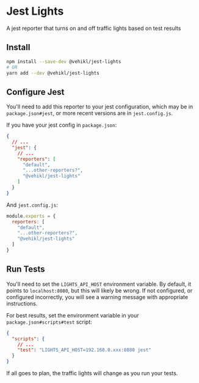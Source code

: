 # Jest Lights

A jest reporter that turns on and off traffic lights based on test results

## Install

```bash
npm install --save-dev @vehikl/jest-lights
# OR
yarn add --dev @vehikl/jest-lights
```

## Configure Jest

You'll need to add this reporter to your jest configuration, which may be in `package.json#jest`, or more recent versions are in `jest.config.js`.

If you have your jest config in `package.json`:

```json
{
  // ...
  "jest": {
    // ...
    "reporters": [
      "default",
      "...other-reporters?",
      "@vehikl/jest-lights"
    ]
  }
}
```

And `jest.config.js`:

```js
module.exports = {
  reporters: [
    "default",
    "...other-reporters?",
    "@vehikl/jest-lights"
  ]
}
```

## Run Tests

You'll need to set the `LIGHTS_API_HOST` environment variable.
By default, it points to `localhost:8080`, but this will likely be wrong.
If not configured, or configured incorrectly, you will see a warning message with appropriate instructions.

For best results, set the environment variable in your `package.json#scripts#test` script:

```json
{
  "scripts": {
    // ...
    "test": "LIGHTS_API_HOST=192.168.0.xxx:8080 jest"
  }
}
```

If all goes to plan, the traffic lights will change as you run your tests.
